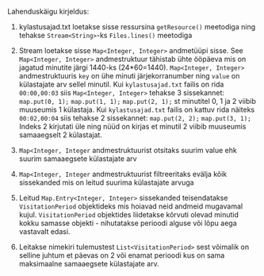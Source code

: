Lahenduskäigu kirjeldus:
1) kylastusajad.txt loetakse sisse ressursina `getResource()` meetodiga ning tehakse `Stream<String>`-ks `Files.lines()` meetodiga

2) Stream<String> loetakse sisse `Map<Integer, Integer>` andmetüüpi sisse. See `Map<Integer, Integer>` andmestruktuur tähistab ühte ööpäeva mis on jagatud minutite järgi 1440-ks (24*60=1440). `Map<Integer, Integer>` andmestruktuuris `key` on ühe minuti järjekorranumber ning `value` on külastajate arv sellel minutil.
Kui `kylastusajad.txt` failis on rida `00:00,00:03` siis `Map<Integer, Integer>` tehakse 3 sissekannet:
`map.put(0, 1);`
`map.put(1, 1);`
`map.put(2, 1);`
st minutitel 0, 1 ja 2 viibib muuseumis 1 külastaja. Kui `kylastusajad.txt` failis on kattuv rida näiteks `00:02,00:04` siis tehakse 2 sissekannet:
`map.put(2, 2);`
`map.put(3, 1);`
Indeks 2 kirjutati üle ning nüüd on kirjas et minutil 2 viibib muuseumis samaaegselt 2 külastajat.

3) `Map<Integer, Integer` andmestruktuurist otsitaks suurim value ehk suurim samaaegsete külastajate arv

4) `Map<Integer, Integer` andmestruktuurist filtreeritaks evälja kõik sissekanded mis on leitud suurima külastajate arvuga

5) Leitud `Map.Entry<Integer, Integer>` sissekanded teisendatakse `VisitationPeriod` objektideks mis hoiavad neid andmeid mugavamal kujul. `VisitationPeriod` objektides liidetakse kõrvuti olevad minutid kokku samasse objekti - nihutatakse perioodi alguse või lõpu aega vastavalt edasi.

6) Leitakse nimekiri tulemustest `List<VisitationPeriod>` sest võimalik on selline juhtum et päevas on 2 või enamat perioodi kus on sama maksimaalne samaaegsete külastajate arv.

